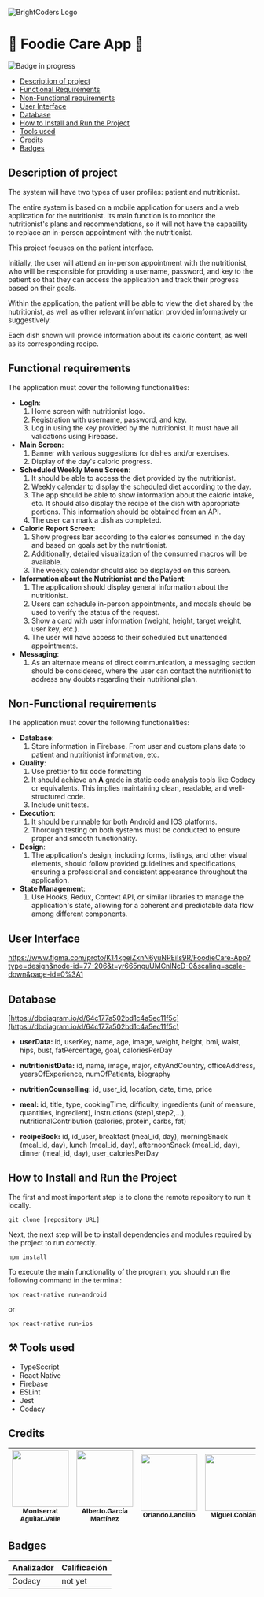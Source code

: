 
![BrightCoders Logo](img/logo.png)

# 🍎 Foodie Care App 🍎

![Badge in progress](https://img.shields.io/badge/STATUS-IN%20PROGRESS-green)

* [Description of project](#description-of-project)
* [Functional Requirements](#functional-requirements)
* [Non-Functional requirements](#non-functional-requirements)
* [User Interface](#user-interface)
* [Database](#database)
* [How to Install and Run the Project](#how-to-Install-and-Run-the-Project.)
* [Tools used](#tools-used)
* [Credits](#credits)
* [Badges](#badges)

## Description of project
The system will have two types of user profiles: patient and nutritionist.

The entire system is based on a mobile application for users and a web application for the nutritionist. Its main function is to monitor the nutritionist's plans and recommendations, so it will not have the capability to replace an in-person appointment with the nutritionist.

This project focuses on the patient interface.

Initially, the user will attend an in-person appointment with the nutritionist, who will be responsible for providing a username, password, and key to the patient so that they can access the application and track their progress based on their goals.

Within the application, the patient will be able to view the diet shared by the nutritionist, as well as other relevant information provided informatively or suggestively.

Each dish shown will provide information about its caloric content, as well as its corresponding recipe.

## Functional requirements

The application must cover the following functionalities:

- **LogIn**:
	1. Home screen with nutritionist logo.
	2. Registration with username, password, and key.
	3. Log in using the key provided by the nutritionist. It must have all validations using Firebase.
- **Main Screen**:
	1. Banner with various suggestions for dishes and/or exercises.
	2. Display of the day's caloric progress.
- **Scheduled Weekly Menu Screen**:
	1. It should be able to access the diet provided by the nutritionist.
	2. Weekly calendar to display the scheduled diet according to the day.
	3. The app should be able to show information about the caloric intake, etc. It should also display the recipe of the dish with 	appropriate portions. This information should be obtained from an API.
	4. The user can mark a dish as completed.
- **Caloric Report Screen**:
	1. Show progress bar according to the calories consumed in the day and based on goals set by the nutritionist.
	2. Additionally, detailed visualization of the consumed macros will be available.
	3. The weekly calendar should also be displayed on this screen.
- **Information about the Nutritionist and the Patient**:
	1. The application should display general information about the nutritionist.
	2. Users can schedule in-person appointments, and modals should be used to verify the status of the request.
	3. Show a card with user information (weight, height, target weight, user key, etc.).
	4. The user will have access to their scheduled but unattended appointments.
- **Messaging**:
	1. As an alternate means of direct communication, a messaging section should be considered, where the user can contact the nutritionist to address any doubts regarding their nutritional plan.

## Non-Functional requirements

The application must cover the following functionalities:

- **Database**:
	1. Store information in Firebase. From user and custom plans data to patient and nutritionist information, etc.
- **Quality**:
	1. Use prettier to fix code formatting
 	2. It should achieve an **A** grade in static code analysis tools like Codacy or equivalents. This implies maintaining clean, 		readable, and well-structured code.
	4. Include unit tests.
- **Execution**:
	1. It should be runnable for both Android and IOS platforms.
	2. Thorough testing on both systems must be conducted to ensure proper and smooth functionality.
- **Design**:
	1. The application's design, including forms, listings, and other visual elements, should follow provided guidelines and specifications, ensuring a professional and consistent appearance throughout the application.
- **State Management**:
	1. Use Hooks, Redux, Context API, or similar libraries to manage the application's state, allowing for a coherent and predictable data flow among different components.

## User Interface
﻿https://www.figma.com/proto/K14kpeiZxnN6yuNPEiIs9R/FoodieCare-App?type=design&node-id=77-206&t=yr665nguUMCnlNcD-0&scaling=scale-down&page-id=0%3A1 
 
## Database
[https://dbdiagram.io/d/64c177a502bd1c4a5ec11f5c](https://dbdiagram.io/d/64c177a502bd1c4a5ec11f5c) 
-   **userData:** id, userKey, name, age, image, weight, height, bmi, waist, hips, bust, fatPercentage, goal, caloriesPerDay
    
-   **nutritionistData:** id, name, image, major, cityAndCountry, officeAddress, yearsOfExperience, numOfPatients, biography
    
-   **nutritionCounselling:** id, user_id, location, date, time, price
    
-   **meal:** id, title, type, cookingTime, difficulty, ingredients (unit of measure, quantities, ingredient), instructions (step1,step2,...), nutritionalContribution (calories, protein, carbs, fat)
    
-   **recipeBook:** id, id_user, breakfast (meal_id, day), morningSnack (meal_id, day), lunch (meal_id, day), afternoonSnack (meal_id, day), dinner (meal_id, day), user_caloriesPerDay

## How to Install and Run the Project

The first and most important step is to clone the remote repository to run it locally.

```
git clone [repository URL]
```

Next, the next step will be to install dependencies and modules required by the project to run correctly.

```
npm install
```
To execute the main functionality of the program, you should run the following command in the terminal:

```
npx react-native run-android
```

or 

```
npx react-native run-ios
```

## ⚒️ Tools used
- TypeSccript
- React Native
- Firebase
- ESLint 
- Jest 
- Codacy

## Credits

| [<img src="https://avatars.githubusercontent.com/u/116055107?v=4" width=115><br><sub>Montserrat Aguilar Valle</sub>](https://github.com/montsegv-2) | [<img src="https://avatars.githubusercontent.com/u/47892591?v=4" width=115><br><sub>Alberto García Martínez</sub>](https://github.com/AlbertoG22) | [<img src="https://avatars.githubusercontent.com/u/44180680?v=4" width=115><br><sub>Orlando Landillo</sub>](https://github.com/landillo) | [<img src="https://avatars.githubusercontent.com/u/112898464?v=4" width=115><br><sub>Miguel Cobián</sub>](https://github.com/mcmmiguel)
| :---: | :---: | :---: | :---: |

## Badges

| Analizador | Calificación|
| ----- | ---- |
| Codacy | not yet |

